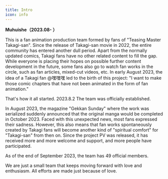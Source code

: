 ```yaml
---
title: Intro
icon: info
---
```

  **Muhuishe（2023.08- ）**

This is a fan animation production team formed by fans of "Teasing Master Takagi-san".
Since the release of Takagi-san movie in 2022, the entire community has entered another dull period. Apart from the normally updated comics, Takagi fans have no other related content to fill the gap. While everyone is placing their hopes on possible further content development in the future, some fans also go to watch fan works in the circle, such as fan articles, mixed-cut videos, etc.
In early August 2023, the idea of a Takagi fan @嘿嘿嘿 led to the birth of this project: "I want to make those comic chapters that have not been animated in the form of fan animation."

That's how it all started.
2023.8.2 The team was officially established.

In August 2023, the magazine "Gekkan Sunday" where the work was serialized suddenly announced that the original manga would be completed in October 2023.
Faced with this unexpected news, most fans expressed their sadness.
However, this also means that fan works spontaneously created by Takagi fans will become another kind of "spiritual comfort" for "Takagi-san" from then on.
Since the project PV was released, it has received more and more welcome and support, and more people have participated.

As of the end of September 2023, the team has 49 official members.

We are just a small team that keeps moving forward with love and enthusiasm. All efforts are made just because of love.